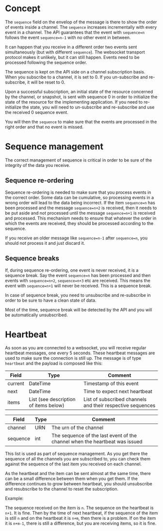 # Concept

The `sequence` field on the envelop of the message is there to show the order of events inside a channel. The `sequence` increases incrementally with every event in a channel. The API guarantees that the event with `sequence=n` follows the event `sequence=n-1` with no other event in between.

It can happen that you receive in a different order two events sent simultaneously (but with different `sequence`). The websocket transport protocol makes it unlikely, but it can still happen. Events need to be processed following the sequence order.

The sequence is kept on the API side on a channel subscription basis. When you subscribe to a channel, it is set to 0. If you un-subscribe and re-subscribe, it will be reset to 0.

Upon a successful subscription, an initial state of the resource concerned by the channel, or snapshot, is sent with sequence 0 in order to initialize the state of the resource for the implementing application. If you need to re-initialize the state, you will need to un-subscribe and re-subscribe and use the received 0 sequence event.

You will then the `sequence` to make sure that the events are processed in the right order and that no event is missed.

# Sequence management

The correct management of sequence is critical in order to be sure of the integrity of the data you receive.

## Sequence re-ordering

Sequence re-ordering is needed to make sure that you process events in the correct order. Some data can be cumulative, so processing events in a wrong order will lead to the data being incorrect.
If the item `sequence=n` has been processed and the message `sequence=n+2` is received, then it needs to be put aside and not processed until the message `sequence=n+1` is received and processed. This mechanism needs to ensure that whatever the order in which the events are received, they should be processed according to the sequence.

If you receive an older message like `sequence=n-1` after `sequence=n`, you should not process it and just discard it.

## Sequence breaks

If, during sequence re-ordering, one event is never received, it is a sequence break. Say the event `sequence=n` has been processed and then events with `sequence=n+2`, `sequence=n+3` etc are received. This means the event with `sequence=n+1` will never be received. This is a sequence break.

In case of sequence break, you need to unsubscribe and re-subscribe in order to be sure to have a clean state of data.

Most of the time, sequence break will be detected by the API and you will be automatically unsubscribed.

# Heartbeat

As soon as you are connected to a websocket, you will receive regular heartbeat messages, one every 5 seconds. These heartbeat messages are used to make sure the connection is still up.
The message is of type `heartbeat` and the payload is composed like this:

| Field | Type | Comment |
| --- | --- | --- |
| current | DateTime | Timestamp of this event |
| next | DateTime | Time to expect next heartbeat |
| items | List (see description of items below) | List of subscribed channels and their respective sequences |


| Field | Type | Comment |
| --- | -- | --- |
| channel| URN | The urn of the channel |
| sequence | int | The sequence of the last event of the channel when the heartbeat was issued |

This list is used as part of sequence management. As you get there the sequence of all the channels you are subscribed to, you can check them against the sequence of the last item you received on each channel.

As the heartbeat and the item can be sent almost at the same time, there can be a small difference between them when you get them. If the difference continues to grow between heartbeat, you should unsubscribe and resubscribe to the channel to reset the subscription.

Example:

The sequence received on the item is `n`. The sequence on the heartbeat is `n+1`. It is fine. Then by the time of next heartbeat, if the sequence of the item is still `n` and on the heartbeat it is `n+m`, then there is a problem. If on the item it is `n+m-1`, there is still a difference, but you are receiving items, so it is fine.
